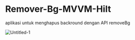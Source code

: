# Remover-Bg-MVVM-Hilt
aplikasi untuk menghapus backround dengan API removeBg


![Untitled-1](https://user-images.githubusercontent.com/62379388/210026648-eaebacec-c357-4040-8919-6a16832a24ce.jpg)
